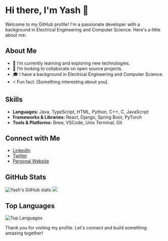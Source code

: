 # Hi there, I'm Yash 👋

Welcome to my GitHub profile! I'm a passionate developer with a background in Electrical Engineering and Computer Science. Here's a little about me:

## About Me

- 🌱 I’m currently learning and exploring new technologies.
- 💼 I’m looking to collaborate on open source projects.
- 🎓 I have a background in Electrical Engineering and Computer Science.
- ⚡ Fun fact: [Something interesting about you].

## Skills

- **Languages:** Java, TypeScript, HTML, Python, C++, C, JavaScript
- **Frameworks & Libraries:** React, Django, Spring Boot, PyTorch
- **Tools & Platforms:** Brew, VSCode, Unix Terminal, Git


## Connect with Me

- [LinkedIn](link-to-linkedin-profile)
- [Twitter](link-to-twitter-profile)
- [Personal Website](link-to-personal-website)

## GitHub Stats

![Yash's GitHub stats](https://github-readme-stats.vercel.app/api?username=yakatyansh&show_icons=true&theme=radical)
![](https://github-readme-streak-stats.herokuapp.com/?user=yakatyansh&theme=dark&hide_border=false)

## Top Languages

![Top Languages](https://github-readme-stats.vercel.app/api/top-langs/?username=yakatyansh&layout=compact&theme=radical)

Thank you for visiting my profile. Let's connect and build something amazing together!
